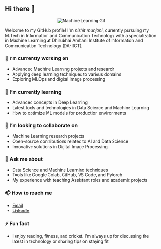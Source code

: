 ## Hi there 👋


<div align="center">
  <img src="https://user-images.githubusercontent.com/74038190/229223263-cf2e4b07-2615-4f87-9c38-e37600f8381a.gif" alt="Machine Learning Gif"/>
</div>
<!-- ![Machine Learning Gif](https://user-images.githubusercontent.com/74038190/229223263-cf2e4b07-2615-4f87-9c38-e37600f8381a.gif) -->

Welcome to my GitHub profile! I'm *nishit munjani*, currently pursuing my M.Tech in Information and Communication Technology with a specialization in Machine Learning at Dhirubhai Ambani Institute of Information and Communication Technology (DA-IICT).

### 🔭 I’m currently working on
- Advanced Machine Learning projects and research
- Applying deep learning techniques to various domains
- Exploring MLOps and digital image processing

### 🌱 I’m currently learning
- Advanced concepts in Deep Learning
- Latest tools and technologies in Data Science and Machine Learning
- How to optimize ML models for production environments

### 👯 I’m looking to collaborate on
- Machine Learning research projects
- Open-source contributions related to AI and Data Science
- Innovative solutions in Digital Image Processing

### 💬 Ask me about
- Data Science and Machine Learning techniques
- Tools like Google Colab, GitHub, VS Code, and Pytorch
- My experience with teaching Assistant roles and academic projects

### 📫 How to reach me
- [Email](mailto:202311026@daiict.ac.in)
- [LinkedIn](https://www.linkedin.com/in/nishit-munjani/)

### ⚡ Fun fact
- I enjoy reading, fitness, and cricket. I’m always up for discussing the latest in technology or sharing tips on staying fit
